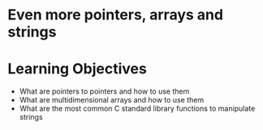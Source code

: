 # Even more pointers, arrays and strings

# Learning Objectives

* What are pointers to pointers and how to use them
* What are multidimensional arrays and how to use them
* What are the most common C standard library functions to manipulate strings

